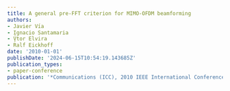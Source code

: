 ```yaml
---
title: A general pre-FFT criterion for MIMO-OFDM beamforming
authors:
- Javier Vı́a
- Ignacio Santamaria
- V̧́tor Elvira
- Ralf Eickhoff
date: '2010-01-01'
publishDate: '2024-06-15T10:54:19.143685Z'
publication_types:
- paper-conference
publication: '*Communications (ICC), 2010 IEEE International Conference on*'
---
```

